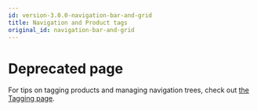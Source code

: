 ```yaml
---
id: version-3.0.0-navigation-bar-and-grid
title: Navigation and Product tags
original_id: navigation-bar-and-grid
---
```

    
# Deprecated page

For tips on tagging products and managing navigation trees, check out [the Tagging page](tagging.md).
